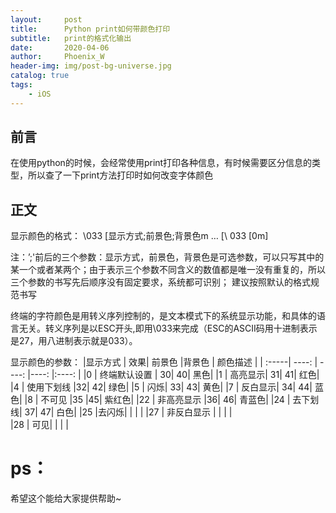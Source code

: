 ```yaml
---
layout:     post
title:      Python print如何带颜色打印
subtitle:   print的格式化输出
date:       2020-04-06
author:     Phoenix_W
header-img: img/post-bg-universe.jpg
catalog: true
tags:
    - iOS
---
```



## 前言

在使用python的时候，会经常使用print打印各种信息，有时候需要区分信息的类型，所以查了一下print方法打印时如何改变字体颜色


## 正文

显示颜色的格式：
\033 [显示方式;前景色;背景色m … [\ 033 [0m]

注：’;'前后的三个参数：显示方式，前景色，背景色是可选参数，可以只写其中的某一个或者某两个；由于表示三个参数不同含义的数值都是唯一没有重复的，所以三个参数的书写先后顺序没有固定要求，系统都可识别；
建议按照默认的格式规范书写

终端的字符颜色是用转义序列控制的，是文本模式下的系统显示功能，和具体的语言无关。转义序列是以ESC开头,即用\033来完成（ESC的ASCII码用十进制表示是27，用八进制表示就是033）。

显示颜色的参数：
|显示方式 |	效果|	前景色	|背景色	| 颜色描述 |
| :-----| ----: | ----: |----: |:----: |
|0	| 终端默认设置 | 	30|	40|	黑色|
|1	| 高亮显示|	31|	41|	红色|
|4	| 使用下划线	|32|	42|	绿色|
|5	| 闪烁|	33|	43|	黄色|
|7	| 反白显示|	34|	44|	蓝色|
|8	| 不可见	|35	|45|	紫红色|
|22	| 非高亮显示	|36|	46|	青蓝色|
|24	| 去下划线|	37|	47|	白色|
|25	|去闪烁|		|  | |
|27	| 非反白显示	|		|  | |		
|28 |	可见|	|  | |	

# ps：
希望这个能给大家提供帮助~
